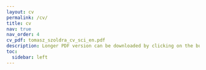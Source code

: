 ```yaml
---
layout: cv
permalink: /cv/
title: cv
nav: true
nav_order: 4
cv_pdf: tomasz_szoldra_cv_sci_en.pdf
description: Longer PDF version can be downloaded by clicking on the button.
toc:
  sidebar: left
---
```

